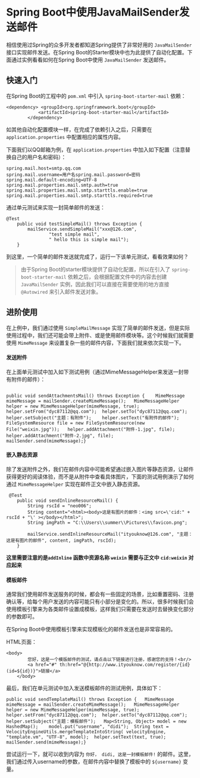 # Spring Boot中使用JavaMailSender发送邮件
相信使用过Spring的众多开发者都知道Spring提供了非常好用的 `JavaMailSender` 接口实现邮件发送。在Spring Boot的Starter模块中也为此提供了自动化配置。下面通过实例看看如何在Spring Boot中使用 `JavaMailSender` 发送邮件。

## 快速入门

在Spring Boot的工程中的 `pom.xml` 中引入 `spring-boot-starter-mail` 依赖：

```
<dependency> <groupId>org.springframework.boot</groupId>
            <artifactId>spring-boot-starter-mail</artifactId>
        </dependency>
```

如其他自动化配置模块一样，在完成了依赖引入之后，只需要在 `application.properties` 中配置相应的属性内容。

下面我们以QQ邮箱为例，在 `application.properties` 中加入如下配置（注意替换自己的用户名和密码）：

```
spring.mail.host=smtp.qq.com
spring.mail.username=用户名spring.mail.password=密码
spring.mail.default-encoding=UTF-8
spring.mail.properties.mail.smtp.auth=true
spring.mail.properties.mail.smtp.starttls.enable=true
spring.mail.properties.mail.smtp.starttls.required=true
```

通过单元测试来实现一封简单邮件的发送：

```
@Test
    public void testSimpleMail() throws Exception {
        mailService.sendSimpleMail("xxx@126.com",
                "test simple mail",
                " hello this is simple mail");
    }
```

到这里，一个简单的邮件发送就完成了，运行一下该单元测试，看看效果如何？

> 由于Spring Boot的starter模块提供了自动化配置，所以在引入了 `spring-boot-starter-mail` 依赖之后，会根据配置文件中的内容去创建 `JavaMailSender` 实例，因此我们可以直接在需要使用的地方直接 `@Autowired` 来引入邮件发送对象。  

## 进阶使用

在上例中，我们通过使用 `SimpleMailMessage` 实现了简单的邮件发送，但是实际使用过程中，我们还可能会带上附件、或是使用邮件模块等。这个时候我们就需要使用 `MimeMessage` 来设置复杂一些的邮件内容，下面我们就来依次实现一下。

#### 发送附件

在上面单元测试中加入如下测试用例（通过MimeMessageHelper来发送一封带有附件的邮件）：

```

public void sendAttachmentsMail() throws Exception {	MimeMessage mimeMessage = mailSender.createMimeMessage();	MimeMessageHelper helper = new MimeMessageHelper(mimeMessage, true);	helper.setFrom("dyc87112@qq.com");	helper.setTo("dyc87112@qq.com");	helper.setSubject("主题：有附件");	helper.setText("有附件的邮件");	FileSystemResource file = new FileSystemResource(new File("weixin.jpg"));	helper.addAttachment("附件-1.jpg", file);	helper.addAttachment("附件-2.jpg", file);	mailSender.send(mimeMessage);}
```

#### 嵌入静态资源

除了发送附件之外，我们在邮件内容中可能希望通过嵌入图片等静态资源，让邮件获得更好的阅读体验，而不是从附件中查看具体图片，下面的测试用例演示了如何通过 `MimeMessageHelper` 实现在邮件正文中嵌入静态资源。

```
 @Test
    public void sendInlineResourceMail() {
        String rscId = "neo006";
        String content="<html><body>这是有图片的邮件：<img src=\'cid:" + rscId + "\' ></body></html>";
        String imgPath = "C:\\Users\\summer\\Pictures\\favicon.png";

        mailService.sendInlineResourceMail("ityouknow@126.com", "主题：这是有图片的邮件", content, imgPath, rscId);
    }
```

**这里需要注意的是`addInline` 函数中资源名称 `weixin` 需要与正文中 `cid:weixin` 对应起来**

#### 模板邮件

通常我们使用邮件发送服务的时候，都会有一些固定的场景，比如重置密码、注册确认等，给每个用户发送的内容可能只有小部分是变化的。所以，很多时候我们会使用模板引擎来为各类邮件设置成模板，这样我们只需要在发送时去替换变化部分的参数即可。

在Spring Boot中使用模板引擎来实现模板化的邮件发送也是非常容易的。

HTML页面：

```
<body>
        您好，这是一个模版邮件的测试，请点击以下链接进行注册，感谢您的支持！<br/>
        <a href="#" th:href="@{http://www.ityouknow.com/register/{id}(id=${id})}">链接</a>
    </body>
```


最后，我们在单元测试中加入发送模板邮件的测试用例，具体如下：


```
public void sendTemplateMail() throws Exception {	MimeMessage mimeMessage = mailSender.createMimeMessage();	MimeMessageHelper helper = new MimeMessageHelper(mimeMessage, true);	helper.setFrom("dyc87112@qq.com");	helper.setTo("dyc87112@qq.com");	helper.setSubject("主题：模板邮件");	Map<String, Object> model = new HashedMap();	model.put("username", "didi");	String text = VelocityEngineUtils.mergeTemplateIntoString( velocityEngine, "template.vm", "UTF-8", model);	helper.setText(text, true);	mailSender.send(mimeMessage);}
```

尝试运行一下，就可以收到内容为 `你好， didi, 这是一封模板邮件!` 的邮件。这里，我们通过传入username的参数，在邮件内容中替换了模板中的 `${username}` 变量。


